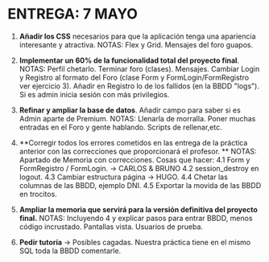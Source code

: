 # ENTREGA: 7 MAYO


1. **Añadir los CSS** necesarios para que la aplicación tenga una apariencia interesante y atractiva.
   NOTAS: Flex y Grid. Mensajes del foro guapos.


2. **Implementar un 60% de la funcionalidad total del proyecto final**.
   NOTAS: Perfil chetarlo. Terminar foro (clases). Mensajes. 
          Cambiar Login y Registro al formato del Foro (clase Form y FormLogin/FormRegistro ver ejercicio 3).
          Añadir en Registro lo de los fallidos (en la BBDD "logs").
          Si es admin inicia sesión con más privilegios.


3. **Refinar y ampliar la base de datos**.
   Añadir campo para saber si es Admin aparte de Premium.
   NOTAS: Llenarla de morralla. Poner muchas entradas en el Foro y gente hablando.
          Scripts de rellenar,etc.


4. **Corregir todos los errores cometidos en las entrega de la práctica anterior con las correcciones que 
proporcionará el profesor. **
   NOTAS: Apartado de Memoria con correcciones.
   Cosas que hacer:
   4.1 Form y FormRegistro / FormLogin. -> CARLOS & BRUNO
   4.2 session_destroy en logout.
   4.3 Cambiar estructura página -> HUGO.
   4.4 Chetar las columnas de las BBDD, ejemplo DNI. 
   4.5 Exportar la movida de las BBDD en trocitos.


5. **Ampliar la memoria que servirá para la versión definitiva del proyecto final.**
   NOTAS: Incluyendo 4 y explicar pasos para entrar BBDD, menos código incrustado.
          Pantallas vista. Usuarios de prueba.


6. **Pedir tutoría** -> Posibles cagadas. Nuestra práctica tiene en el mismo SQL toda la BBDD comentarle.
